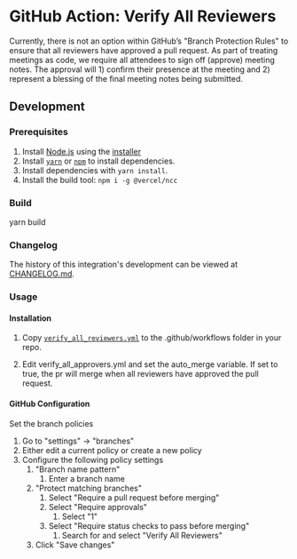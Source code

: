 # GitHub Action: Verify All Reviewers 

Currently, there is not an option within GitHub’s "Branch Protection Rules" to ensure that all reviewers have approved a pull request. As part of treating meetings as code, we require all attendees to sign off (approve) meeting notes. The approval will 1) confirm their presence at the meeting and 2) represent a blessing of the final meeting notes being submitted.   

## Development

### Prerequisites

1. Install [Node.js](https://nodejs.org/) using the [installer](https://nodejs.org/en/download/) 
2. Install [`yarn`](https://yarnpkg.com/getting-started/install) or [`npm`](https://github.com/npm/cli#installation) to install dependencies.
3. Install dependencies with `yarn install`.
4. Install the build tool: `npm i -g @vercel/ncc`

### Build
yarn build 

### Changelog
 The history of this integration's development can be viewed at [CHANGELOG.md](CHANGELOG.md).


 ### Usage

 #### Installation
1. Copy [`verify_all_reviewers.yml`](https://github.com/JupiterOne/action-verify-all-reviewers/blob/main/.github/workflows/verify_all_reviewers.yml) to the .github/workflows folder in your repo.
 
2. Edit verify_all_approvers.yml and set the auto_merge variable. If set to true, the pr will merge when all reviewers have approved the pull request.

#### GitHub Configuration
Set the branch policies
1. Go to "settings" -> "branches" 
2. Either edit a current policy or create a new policy
3. Configure the following policy settings
    1. "Branch name pattern"
        1. Enter a branch name
    2. "Protect matching branches"
        1. Select "Require a pull request before merging"
        2. Select "Require approvals"
            1. Select "1"
        3. Select "Require status checks to pass before merging"
            1. Search for and select "Verify All Reviewers"
    3. Click "Save changes"